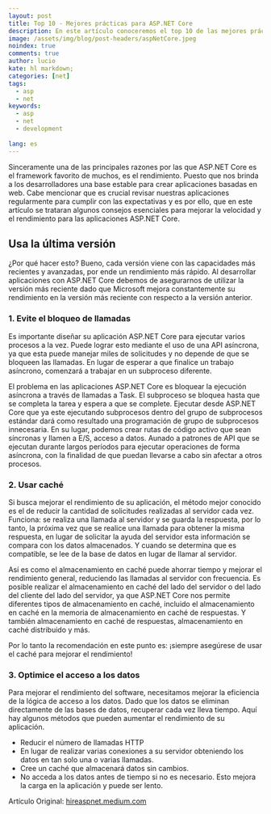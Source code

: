 ```yaml
---
layout: post
title: Top 10 - Mejores prácticas para ASP.NET Core
description: En este artículo conoceremos el top 10 de las mejores prácticas para mejorar el rendimiento de ASP.Net Core
image: /assets/img/blog/post-headers/aspNetCore.jpeg
noindex: true
comments: true
author: lucio
kate: hl markdown;
categories: [net]
tags:
  - asp
  - net
keywords:
  - asp
  - net
  - development
  
lang: es
---
```


Sinceramente una de las principales razones por las que ASP.NET Core es el framework favorito de muchos, es el rendimiento. Puesto que nos brinda a los desarrolladores una base estable para crear aplicaciones basadas en web. Cabe mencionar que es crucial revisar nuestras aplicaciones regularmente para cumplir con las expectativas y es por ello, que en este artículo se trataran algunos consejos esenciales para mejorar la velocidad y el rendimiento para las aplicaciones ASP.NET Core.

## Usa la última versión

¿Por qué hacer esto? Bueno, cada versión viene con las capacidades más recientes y avanzadas, por ende un rendimiento más rápido.
Al desarrollar aplicaciones con ASP.NET Core debemos de asegurarnos de utilizar la versión más reciente dado que Microsoft mejora constantemente su rendimiento en la versión más reciente con respecto a la versión anterior.

### 1. Evite el bloqueo de llamadas

Es importante diseñar su aplicación ASP.NET Core para ejecutar varios procesos a la vez. Puede lograr esto mediante el uso de una API asíncrona, ya que esta puede manejar miles de solicitudes y no depende de que se bloqueen las llamadas. En lugar de esperar a que finalice un trabajo asíncrono, comenzará a trabajar en un subproceso diferente.

El problema en las aplicaciones ASP.NET Core es bloquear la ejecución asíncrona a través de llamadas a Task. El subproceso se bloquea hasta que se completa la tarea y espera a que se complete. Ejecutar desde ASP.NET Core que ya este ejecutando subprocesos dentro del grupo de subprocesos estándar dará como resultado una programación de grupo de subprocesos innecesaria. En su lugar, podemos crear rutas de código activo que sean síncronas y llamen a E/S, acceso a datos. Aunado a patrones de API que se ejecutan durante largos períodos para ejecutar operaciones de forma asíncrona, con la finalidad de que puedan llevarse a cabo sin afectar a otros procesos.

### 2. Usar caché

Si busca mejorar el rendimiento de su aplicación, el método mejor conocido es el de reducir la cantidad de solicitudes realizadas al servidor cada vez. Funciona: se realiza una llamada al servidor y se guarda la respuesta, por lo tanto, la próxima vez que se realice una llamada para obtener la misma respuesta, en lugar de solicitar la ayuda del servidor esta información se compara con los datos almacenados. Y cuando se determina que es compatible, se lee de la base de datos en lugar de llamar al servidor.

Así es como el almacenamiento en caché puede ahorrar tiempo y mejorar el rendimiento general, reduciendo las llamadas al servidor con frecuencia. Es posible realizar el almacenamiento en caché del lado del servidor o del lado del cliente del lado del servidor, ya que ASP.NET Core nos permite diferentes tipos de almacenamiento en caché, incluido el almacenamiento en caché en la memoria de almacenamiento en caché de respuestas. Y también almacenamiento en caché de respuestas, almacenamiento en caché distribuido y más.

Por lo tanto la recomendación en este punto es: ¡siempre asegúrese de usar el caché para mejorar el rendimiento! 

### 3. Optimice el acceso a los datos

Para mejorar el rendimiento del software, necesitamos mejorar la eficiencia de la lógica de acceso a los datos. Dado que los datos se eliminan directamente de las bases de datos, recuperar cada vez lleva tiempo. Aquí hay algunos métodos que pueden aumentar el rendimiento de su aplicación.

- Reducir el número de llamadas HTTP
- En lugar de realizar varias conexiones a su servidor obteniendo los datos en tan solo una o varias llamadas.
- Cree un caché que almacenará datos sin cambios.
- No acceda a los datos antes de tiempo si no es necesario. Esto mejora la carga en la aplicación y puede ser lento.

Artículo Original: [hireaspnet.medium.com](https://hireaspnet.medium.com/10-best-practices-to-improve-asp-net-core-performance-f600e041a87b) 

